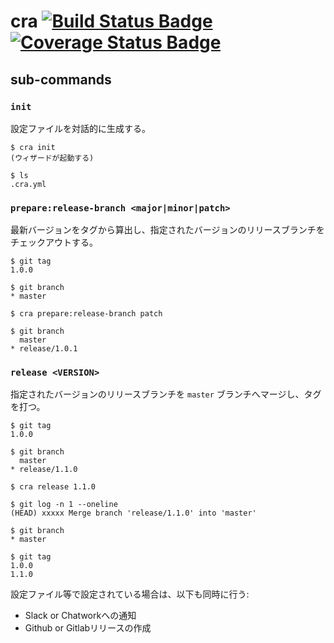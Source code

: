 # cra [![Build Status Badge]][Build Status] [![Coverage Status Badge]][Coverage Status]
[Build Status]: https://travis-ci.org/sasamium/cra
[Build Status Badge]: https://travis-ci.org/sasamium/cra.svg?branch=master
[Coverage Status]: https://coveralls.io/github/sasamium/cra?branch=master
[Coverage Status Badge]: https://coveralls.io/repos/github/sasamium/cra/badge.svg?branch=master

## sub-commands

### `init`

設定ファイルを対話的に生成する。

```console
$ cra init
(ウィザードが起動する)

$ ls
.cra.yml
```

### `prepare:release-branch <major|minor|patch>`

最新バージョンをタグから算出し、指定されたバージョンのリリースブランチをチェックアウトする。

```console
$ git tag
1.0.0

$ git branch
* master

$ cra prepare:release-branch patch

$ git branch
  master
* release/1.0.1
```

### `release <VERSION>`

指定されたバージョンのリリースブランチを `master` ブランチへマージし、タグを打つ。

```console
$ git tag
1.0.0

$ git branch
  master
* release/1.1.0

$ cra release 1.1.0

$ git log -n 1 --oneline
(HEAD) xxxxx Merge branch 'release/1.1.0' into 'master'

$ git branch
* master

$ git tag
1.0.0
1.1.0
```

設定ファイル等で設定されている場合は、以下も同時に行う:

* Slack or Chatworkへの通知
* Github or Gitlabリリースの作成
